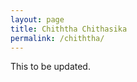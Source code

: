 ```yaml
---
layout: page
title: Chiththa Chithasika
permalink: /chiththa/
---
```

  
  
  This to be updated.


